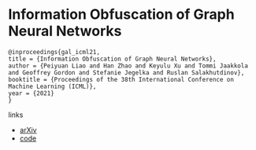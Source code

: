 # Information Obfuscation of Graph Neural Networks

```
@inproceedings{gal_icml21,
title = {Information Obfuscation of Graph Neural Networks},
author = {Peiyuan Liao and Han Zhao and Keyulu Xu and Tommi Jaakkola and Geoffrey Gordon and Stefanie Jegelka and Ruslan Salakhutdinov},
booktitle = {Proceedings of the 38th International Conference on Machine Learning (ICML)},
year = {2021}
}
```

links
- [arXiv](https://arxiv.org/abs/2009.13504)
- [code](https://github.com/liaopeiyuan/GAL)